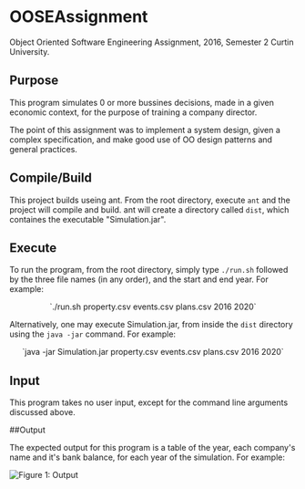 # OOSEAssignment
Object Oriented Software Engineering Assignment, 2016, Semester 2 Curtin University.

## Purpose

This program simulates 0 or more bussines decisions, made in a given economic context, for the purpose of training a company director.

The point of this assignment was to implement a system design, given a complex specification, and make good use of OO design patterns and general practices.

## Compile/Build

This project builds useing ant. From the root directory, execute `ant` and the project will compile and build. ant will create a directory called `dist`, which containes the executable "Simulation.jar".

## Execute

To run the program, from the root directory, simply type `./run.sh` followed by the three file names (in any order), and the start and end year.
For example:

<center>`./run.sh property.csv events.csv plans.csv 2016 2020`</center>

Alternatively, one may execute Simulation.jar, from inside the `dist` directory using the `java -jar` command. For example:

<center>`java -jar Simulation.jar property.csv events.csv plans.csv 2016 2020`</center>

## Input

This program takes no user input, except for the command line arguments discussed above.

##Output

The expected output for this program is a table of the year, each company's name and it's bank balance, for each year of the simulation. For example:

![Figure 1: Output](/Users/luke/Uni/OOSE/OOSEAssignment/resources/output.png)